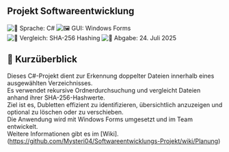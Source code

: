 ## Projekt Softwareentwicklung
![🧠 Sprache: C#](https://img.shields.io/badge/Sprache-C%23-68217A)
![🖼️ GUI: Windows Forms](https://img.shields.io/badge/GUI-Windows%20Forms-1E90FF)
![🧮 Vergleich: SHA-256 Hashing](https://img.shields.io/badge/Hashing-SHA--256-4CAF50)
![📅 Abgabe: 24. Juli 2025](https://img.shields.io/badge/Abgabe-24.%20Juli%202025-red)

## 📄 Kurzüberblick

Dieses C#-Projekt dient zur Erkennung doppelter Dateien innerhalb eines ausgewählten Verzeichnisses.  
Es verwendet rekursive Ordnerdurchsuchung und vergleicht Dateien anhand ihrer SHA-256-Hashwerte.  
Ziel ist es, Dubletten effizient zu identifizieren, übersichtlich anzuzeigen und optional zu löschen oder zu verschieben.  
Die Anwendung wird mit Windows Forms umgesetzt und im Team entwickelt.<br>
Weitere Informationen gibt es im [Wiki].(https://github.com/Mysteri04/Softwareentwicklungs-Projekt/wiki/Planung)
